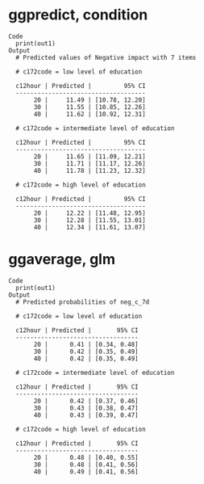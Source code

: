 # ggpredict, condition

    Code
      print(out1)
    Output
      # Predicted values of Negative impact with 7 items
      
      # c172code = low level of education
      
      c12hour | Predicted |         95% CI
      ------------------------------------
           20 |     11.49 | [10.78, 12.20]
           30 |     11.55 | [10.85, 12.26]
           40 |     11.62 | [10.92, 12.31]
      
      # c172code = intermediate level of education
      
      c12hour | Predicted |         95% CI
      ------------------------------------
           20 |     11.65 | [11.09, 12.21]
           30 |     11.71 | [11.17, 12.26]
           40 |     11.78 | [11.23, 12.32]
      
      # c172code = high level of education
      
      c12hour | Predicted |         95% CI
      ------------------------------------
           20 |     12.22 | [11.48, 12.95]
           30 |     12.28 | [11.55, 13.01]
           40 |     12.34 | [11.61, 13.07]

# ggaverage, glm

    Code
      print(out1)
    Output
      # Predicted probabilities of neg_c_7d
      
      # c172code = low level of education
      
      c12hour | Predicted |       95% CI
      ----------------------------------
           20 |      0.41 | [0.34, 0.48]
           30 |      0.42 | [0.35, 0.49]
           40 |      0.42 | [0.35, 0.49]
      
      # c172code = intermediate level of education
      
      c12hour | Predicted |       95% CI
      ----------------------------------
           20 |      0.42 | [0.37, 0.46]
           30 |      0.43 | [0.38, 0.47]
           40 |      0.43 | [0.39, 0.47]
      
      # c172code = high level of education
      
      c12hour | Predicted |       95% CI
      ----------------------------------
           20 |      0.48 | [0.40, 0.55]
           30 |      0.48 | [0.41, 0.56]
           40 |      0.49 | [0.41, 0.56]

